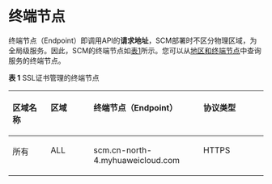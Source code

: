 # 终端节点<a name="ZH-CN_TOPIC_0182547598"></a>

终端节点（Endpoint）即调用API的**请求地址**，SCM部署时不区分物理区域，为全局级服务。因此，SCM的终端节点如[表1](#table624251224817)所示。您可以从[地区和终端节点](https://developer.huaweicloud.com/endpoint?SCM)中查询服务的终端节点。

**表 1**  SSL证书管理的终端节点

<a name="table624251224817"></a>
<table><thead align="left"><tr id="row1231819127484"><th class="cellrowborder" valign="top" width="14.941494149414941%" id="mcps1.2.5.1.1"><p id="p13181412114820"><a name="p13181412114820"></a><a name="p13181412114820"></a>区域名称</p>
</th>
<th class="cellrowborder" valign="top" width="16.811681168116813%" id="mcps1.2.5.1.2"><p id="p143181012134813"><a name="p143181012134813"></a><a name="p143181012134813"></a>区域</p>
</th>
<th class="cellrowborder" valign="top" width="43.05430543054305%" id="mcps1.2.5.1.3"><p id="p23181122483"><a name="p23181122483"></a><a name="p23181122483"></a>终端节点（Endpoint）</p>
</th>
<th class="cellrowborder" valign="top" width="25.192519251925194%" id="mcps1.2.5.1.4"><p id="p2011923285114"><a name="p2011923285114"></a><a name="p2011923285114"></a>协议类型</p>
</th>
</tr>
</thead>
<tbody><tr id="row1831815128487"><td class="cellrowborder" valign="top" width="14.941494149414941%" headers="mcps1.2.5.1.1 "><p id="p1646518232503"><a name="p1646518232503"></a><a name="p1646518232503"></a>所有</p>
</td>
<td class="cellrowborder" valign="top" width="16.811681168116813%" headers="mcps1.2.5.1.2 "><p id="p246517231509"><a name="p246517231509"></a><a name="p246517231509"></a>ALL</p>
</td>
<td class="cellrowborder" valign="top" width="43.05430543054305%" headers="mcps1.2.5.1.3 "><p id="p1341320309599"><a name="p1341320309599"></a><a name="p1341320309599"></a>scm.cn-north-4.myhuaweicloud.com</p>
</td>
<td class="cellrowborder" valign="top" width="25.192519251925194%" headers="mcps1.2.5.1.4 "><p id="p04659231508"><a name="p04659231508"></a><a name="p04659231508"></a>HTTPS</p>
</td>
</tr>
</tbody>
</table>

